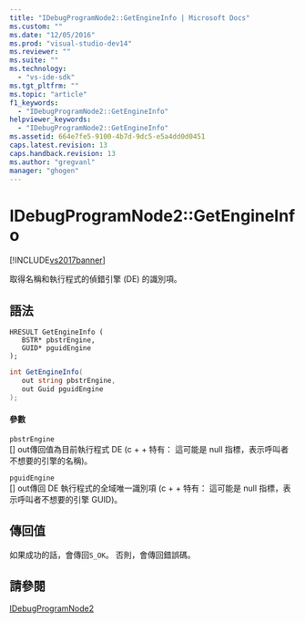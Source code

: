 ```yaml
---
title: "IDebugProgramNode2::GetEngineInfo | Microsoft Docs"
ms.custom: ""
ms.date: "12/05/2016"
ms.prod: "visual-studio-dev14"
ms.reviewer: ""
ms.suite: ""
ms.technology: 
  - "vs-ide-sdk"
ms.tgt_pltfrm: ""
ms.topic: "article"
f1_keywords: 
  - "IDebugProgramNode2::GetEngineInfo"
helpviewer_keywords: 
  - "IDebugProgramNode2::GetEngineInfo"
ms.assetid: 664e7fe5-9100-4b7d-9dc5-e5a4dd0d0451
caps.latest.revision: 13
caps.handback.revision: 13
ms.author: "gregvanl"
manager: "ghogen"
---
```

# IDebugProgramNode2::GetEngineInfo
[!INCLUDE[vs2017banner](../../../code-quality/includes/vs2017banner.md)]

取得名稱和執行程式的偵錯引擎 \(DE\) 的識別項。  
  
## 語法  
  
```cpp#  
HRESULT GetEngineInfo (   
   BSTR* pbstrEngine,  
   GUID* pguidEngine  
);  
```  
  
```c#  
int GetEngineInfo(  
   out string pbstrEngine,   
   out Guid pguidEngine  
);  
```  
  
#### 參數  
 `pbstrEngine`  
 \[\] out傳回值為目前執行程式 DE \(c \+ \+ 特有： 這可能是 null 指標，表示呼叫者不想要的引擎的名稱\)。  
  
 `pguidEngine`  
 \[\] out傳回 DE 執行程式的全域唯一識別項 \(c \+ \+ 特有： 這可能是 null 指標，表示呼叫者不想要的引擎 GUID\)。  
  
## 傳回值  
 如果成功的話，會傳回`S_OK`。 否則，會傳回錯誤碼。  
  
## 請參閱  
 [IDebugProgramNode2](../../../extensibility/debugger/reference/idebugprogramnode2.md)